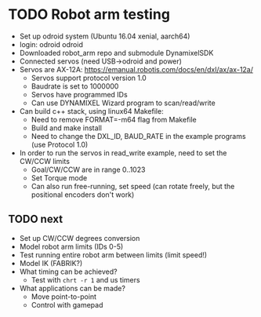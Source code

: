 # TODO Robot arm testing

* Set up odroid system (Ubuntu 16.04 xenial, aarch64)
* login: odroid odroid
* Downloaded robot_arm repo and submodule DynamixelSDK
* Connected servos (need USB->odroid and power)
* Servos are AX-12A: https://emanual.robotis.com/docs/en/dxl/ax/ax-12a/
    * Servos support protocol version 1.0
    * Baudrate is set to 1000000
    * Servos have programmed IDs
    * Can use DYNAMIXEL Wizard program to scan/read/write
* Can build c++ stack, using linux64 Makefile:
    * Need to remove FORMAT=-m64 flag from Makefile
    * Build and make install
    * Need to change the DXL_ID, BAUD_RATE in the example programs (use Protocol 1.0)
* In order to run the servos in read_write example, need to set the CW/CCW limits
    * Goal/CW/CCW are in range 0..1023
    * Set Torque mode
    * Can also run free-running, set speed (can rotate freely, but the positional encoders don't work)


## TODO next

* Set up CW/CCW degrees conversion
* Model robot arm limits (IDs 0-5)
* Test running entire robot arm between limits (limit speed!)
* Model IK (FABRIK?)
* What timing can be achieved?
    * Test with `chrt -r 1` and us timers
* What applications can be made?
    * Move point-to-point
    * Control with gamepad
